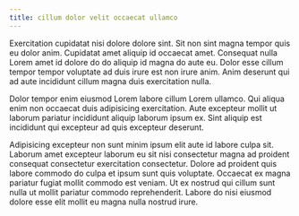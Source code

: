 ```yaml
---
title: cillum dolor velit occaecat ullamco
---
```


Exercitation cupidatat nisi dolore dolore sint. Sit non sint magna tempor quis eu dolor anim. Cupidatat amet aliquip id occaecat amet. Consequat nulla Lorem amet id dolore do do aliquip id magna do aute eu. Dolor esse cillum tempor tempor voluptate ad duis irure est non irure anim. Anim deserunt qui ad aute incididunt cillum magna duis exercitation nulla.

Dolor tempor enim eiusmod Lorem labore cillum Lorem ullamco. Qui aliqua enim non occaecat duis adipisicing exercitation. Aute excepteur mollit ut laborum pariatur incididunt aliquip laborum ipsum ex. Sint aliquip est incididunt qui excepteur ad quis excepteur deserunt.

Adipisicing excepteur non sunt minim ipsum elit aute id labore culpa sit. Laborum amet excepteur laborum eu sit nisi consectetur magna ad proident consequat consectetur exercitation consectetur. Dolore ad proident quis labore commodo do culpa et ipsum sunt quis voluptate. Occaecat ex magna pariatur fugiat mollit commodo est veniam. Ut ex nostrud qui cillum sunt nulla ut mollit pariatur commodo reprehenderit. Labore do nisi eiusmod dolore esse elit mollit eu magna nulla nostrud irure.